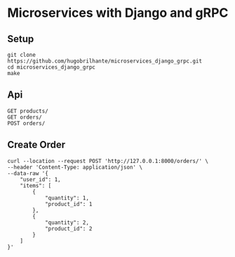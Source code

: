 # Microservices with Django and gRPC



## Setup

    git clone https://github.com/hugobrilhante/microservices_django_grpc.git
    cd microservices_django_grpc
    make

## Api

    GET products/
    GET orders/
    POST orders/

## Create Order

    curl --location --request POST 'http://127.0.0.1:8000/orders/' \
    --header 'Content-Type: application/json' \
    --data-raw '{
        "user_id": 1,
        "items": [
            {
                "quantity": 1,
                "product_id": 1
            },
            {
                "quantity": 2,
                "product_id": 2    
            }
        ]
    }'